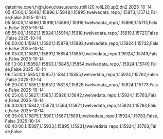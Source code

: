 datetime,open,high,low,close,source,rollH20,rollL20,up2,dn2
2025-10-14 05:45:00,1.15848,1.15896,1.15848,1.15895,twelvedata_repo,1.15873,1.15713,False,False
2025-10-14 05:50:00,1.15896,1.15919,1.15896,1.15919,twelvedata_repo,1.15896,1.15713,False,False
2025-10-14 05:55:00,1.15921,1.15924,1.15914,1.15918,twelvedata_repo,1.15919,1.15727,False,False
2025-10-14 06:00:00,1.15921,1.15921,1.15878,1.15892,twelvedata_repo,1.15924,1.15732,False,False
2025-10-14 06:05:00,1.15891,1.15891,1.15854,1.15857,twelvedata_repo,1.15924,1.15749,False,False
2025-10-14 06:10:00,1.15856,1.15863,1.15845,1.15854,twelvedata_repo,1.15924,1.15749,False,False
2025-10-14 06:15:00,1.15854,1.15857,1.1584,1.15855,twelvedata_repo,1.15924,1.15762,False,False
2025-10-14 06:20:00,1.15851,1.15851,1.15825,1.15828,twelvedata_repo,1.15924,1.15773,False,False
2025-10-14 06:25:00,1.15827,1.1585,1.15826,1.15842,twelvedata_repo,1.15924,1.15783,False,False
2025-10-14 06:30:00,1.15842,1.15874,1.1584,1.15871,twelvedata_repo,1.15924,1.15783,False,False
2025-10-14 06:35:00,1.15875,1.15901,1.1587,1.15891,twelvedata_repo,1.15924,1.15783,False,False
2025-10-14 06:40:00,1.15897,1.15933,1.15895,1.15931,twelvedata_repo,1.15924,1.15783,False,False
